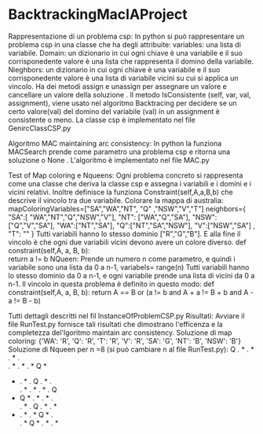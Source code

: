 # BacktrackingMacIAProject

Rappresentazione di un problema csp:
In python si può rappresentare un problema csp in una classe che ha degli attribuite:
variables: una lista di variabile.
Domain: un dizionario in cui ogni chiave è una variabile e il suo corrisponedente valore è una lista che rappresenta il domino della variabile.
Nieghbors: un dizionario in cui ogni chiave è una variabile e il suo corrisponedente valore è una lista di variabile vicini su cui si applica un vincolo.
Ha dei metodi assign e unassign per assegnare un valore e cancellare un valore della soluzione .
Il metodo IsConsistente (self, var, val, assignment), viene usato nel algoritmo Backtracing per decidere se un certo valore(val) del domino del variabile (val) in un assignment è consistente o meno.
La classe csp è implementato nel file GenircClassCSP.py

Algoritmo MAC maintaining arc consistency:
In python la funziona MACSearch prende come parametro una problema csp e ritorna una soluzione o None .
L'algoritmo è implementato nel file MAC.py

Test of Map coloring e Nqueens:
Ogni problema concreto si rappresenta come una classe che deriva la classe csp e assegna i variabili e i domini e i vicini relativi.
Inoltre definisce la funziona Constraint(self,A,a,B,b) che descrive il vincolo tra due variabile.
Colorare la mappa di australia:
mapColoringVariables=["SA","WA","NT", "Q" ,"NSW","V","T"]
neighbors={  "SA":[ "WA","NT","Q","NSW","V"],
                "NT": ["WA","Q","SA"],
                "NSW":["Q","V","SA"],
                "WA":["NT","SA"],
                "Q":["NT","SA","NSW"],
                "V":["NSW","SA"]    ,
                "T": ""   }
Tutti variabili hanno lo stesso dominio ["R","G","B"].
E alla fine il vincolo è che ogni due variabili vicini devono avere un colore diverso.
def constraint(self,A, a, B, b):     
        return a != b
NQueen:
Prende un numero n come parametro, e quindi i variabile sono una lista da 0 a n-1, variabels= range(n)
Tutti variabili hanno lo stesso dominio da 0 a n-1, e ogni variabile prende una lista di vicini da 0 a n-1.
Il vincolo in questa problema è definito in questo modo:
def constraint(self,A, a, B, b):
         return A == B or (a != b and A + a != B + b and A - a != B - b)

Tutti dettagli descritti nel fil InstanceOfProblemCSP.py
Risultati:
Avviare il file  RunTest.py  fornisce tali risultati che dimostrano l'efficenza e la completezza del'lgoritmo maintain arc consistency.
Soluzione  di map coloring:
{'WA': 'R', 'Q': 'R', 'T': 'R', 'V': 'R', 'SA': 'G', 'NT': 'B', 'NSW': 'B'}
Soluzione di Nqueen per n =8 (si può cambiare n al file RunTest.py):
Q . * . * . * .     
. * . * . * Q *     
* . * . Q . * .     
. * . * . * . Q     
* Q * . * . * .     
. * . Q . * . *     
* . * . * Q * .     
. * Q * . * . *
